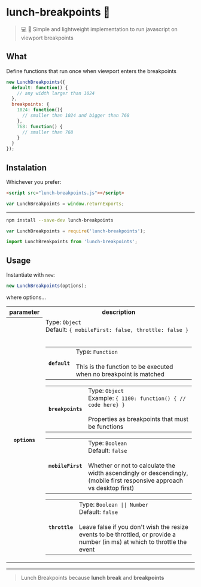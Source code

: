 # lunch-breakpoints 🍕
> 💻 📲  Simple and lightweight implementation to run javascript on viewport breakpoints

## What
Define functions that run once when viewport enters the breakpoints 
```js
new LunchBreakpoints({
  default: function() {
    // any width larger than 1024
  },
  breakpoints: {
    1024: function(){
      // smaller than 1024 and bigger than 768  
    },
    768: function() {
      // smaller than 768
    }
  }
});
```

## Instalation
Whichever you prefer:
```html
<script src="lunch-breakpoints.js"></script>
```
```js
var LunchBreakpoints = window.returnExports;
```
***
```sh
npm install --save-dev lunch-breakpoints
```
```js
var LunchBreakpoints = require('lunch-breakpoints');
```
```js
import LunchBreakpoints from 'lunch-breakpoints';
```


## Usage
Instantiate with `new`:
```js
new LunchBreakpoints(options);
```
where options...
<table>
    <tr>
        <th>parameter</th>
        <th>description</th>
    </tr>
    <tr>
        <th><code>options</code></th>
        <td>
            Type: <code>Object</code><br>
            Default: <code>{ mobileFirst: false, throttle: false }</code><br><br>
            <table>
                <tr>
                    <th><code>default</code></th>
                    <td>
                        Type: <code>Function</code><br><br>
                        This is the function to be executed when no breakpoint is matched
                    </td>
                </tr>
            </table>
            <table>
                <tr>
                    <th><code>breakpoints</code></th>
                    <td>
                        Type: <code>Object</code><br>
                        Example: <code>{ 1100: function() { // code here} }</code><br><br>
                        Properties as breakpoints that must be functions
                    </td>
                </tr>
            </table>
            <table>
                <tr>
                    <th><code>mobileFirst</code></th>
                    <td>
                        Type: <code>Boolean</code><br>
                        Default: <code>false</code><br><br>
                        Whether or not to calculate the width ascendingly or descendingly,
                        (mobile first responsive approach vs desktop first)
                    </td>
                </tr>
            </table>
            <table>
                <tr>
                    <th><code>throttle</code></th>
                    <td>
                        Type: <code>Boolean || Number</code><br>
                        Default: <code>false</code><br><br>
                        Leave false if you don't wish the resize events to be throttled, or provide a number (in ms) at which to throttle the event
                    </td>
                </tr>
            </table>
        </td>
    </tr>
</table>

***
> Lunch Breakpoints because **lunch break** and **breakpoints**
